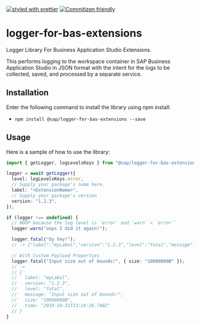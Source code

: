 [![styled with prettier](https://img.shields.io/badge/styled_with-prettier-ff69b4.svg)](https://github.com/prettier/prettier)
[![Commitizen friendly](https://img.shields.io/badge/commitizen-friendly-brightgreen.svg)](http://commitizen.github.io/cz-cli/)

# logger-for-bas-extensions

Logger Library For Business Application Studio Extensions.

This performs logging to the workspace container in SAP Business Application Studio in JSON format
with the intent for the logs to be collected, saved, and processed by a separate service.

## Installation

Enter the following command to install the library using npm install:

- `npm install @sap/logger-for-bas-extensions --save`

## Usage

Here is a sample of how to use the library:

```typescript
import { getLogger, logLevelsKeys } from "@sap/logger-for-bas-extensions";

logger = await getLogger({
  level: logLevelsKeys.error,
  // Supply your package's name here.
  label: "<ExtensionName>",
  // Supply your package's version
  version: "1.2.3",
});

if (logger !== undefined) {
  // NOOP because the log level is `error` and `warn` < `error``
  logger.warn("oops I did it again!");

  logger.fatal("Oy Vey!");
  // -> {"label":"myLabel","version":"1.2.3","level":"fatal","message":"Oy Vey!","time":"2019-10-31T13:24:26.740Z"}

  // With Custom Payload Properties
  logger.fatal("Input size out of bounds!", { size: "10000000B" });
  // ->
  // {
  //   label: "myLabel",
  //   version: "1.2.3",
  //   level: "fatal",
  //   message: "Input size out of bounds!",
  //   size: "10000000B",
  //   time: "2019-10-31T13:24:26.740Z"
  // }
}
```
